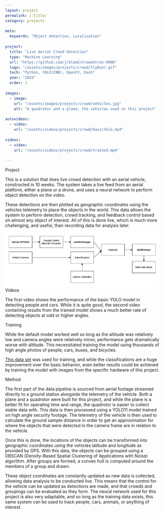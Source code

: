 ```yaml
---
layout: project
permalink: /:title/
category: projects

meta:
  keywords: "Object detection, Localization"

project:
  title: "Live Aerial Crowd Detection"
  type: "Machine Learning"
  url: "https://github.com/jrblom2/Crowdotron-9000"
  logo: "/assets/images/projects/crowd/flyOver.gif"
  tech: "Python, YOLO(CNN), OpenCV, Dash"
  year: "2025"
  order: 1

images:
  - image:
    url: "/assets/images/projects/crowd/vehicles.jpg"
    alt: "A quadrotor and a plane, the vehicles used in this project"

autovideos:
  - video:
    url: "/assets/videos/projects/crowd/basicYolo.mp4"

videos:
  - video:
    url: "/assets/videos/projects/crowd/trained.mp4"

---
```

<span class="h2">Project</span>
<p> This is a solution that does live crowd detection with an aerial vehicle, constructed in 10 weeks. The system takes a live feed from an aerial platform, either a plane or a drone, and uses a neural network to perform object detection on the video. 
</p>
<span class="h2"></span>
<p> These detections are then plotted as geographic coordinates using the vehicles telemetry to place the objects in the world. This data allows the system to perform detection, crowd tracking, and feedback control based on almost any object of interest. All of this is done live, which is much more challenging, and useful, than recording data for analysis later.
</p>
<img src="/assets/images/projects/crowd/block.png" alt="block diagram of project components">
<span class="h2">Videos</span>
<p> The first video shows the performance of the basic YOLO model in detecting people and cars. While it is quite good, the second video containing results from the trained model shows a much better rate of detecting objects at odd or higher angles.
</p>

<span class="h2">Training</span>
<p> While the default model worked well so long as the altitude was relatively low and camera angles were relatively minor, performance gets dramatically worse with altitude. This necessitated training the model using thousands of high angle photos of people, cars, buses, and bicycles.
</p>

<span class="h2"/>
<p> <a href="[url](https://universe.roboflow.com/aerial-person-detection/aerial-person-detection)">This data set</a> was used for training, and while the classifications are a huge improvement over the basic behavior, even better results could be achieved by training the model with images from the specific hardware of this project.
</p>

<span class="h2">Method</span>
<p> The first part of the data pipeline is sourced from aerial footage streamed directly to a ground station alongside the telemetry of the vehicle. Both a plane and a quadrotor were built for this project, and while the plane is a better fit for operating time and range, the quadrotor is easier to collect stable data with. This data is then processed using a YOLO11 model trained on high angle security footage. The telemetry of the vehicle is then used to calculate the ground sample distance in order to get an approximation for where the objects that were detected in the camera frame are in relation to the vehicle. </p>
<span class="h2"></span>
<p>
Once this is done, the locations of the objects can be transformed into geographic coordinates using the vehicles latitude and longitude as provided by GPS. With this data, the objects can be grouped using a DBSCAN (Density-Based Spatial Clustering of Applications with Noise) algorithm. After groups are formed, a convex hull is computed around the members of a group and drawn.
</p> 
<span class="h2"></span>
<p>These object coordinates are constantly updated as new data is collected, allowing data analysis to be conducted live. This means that the control for the vehicle can be updated as detections are made, and that crowds and groupings can be evaluated as they form. The neural network used for this project is also very adaptable, and so long as the training data exists, this same system can be used to track people, cars, animals, or anything of interest.
</p>
